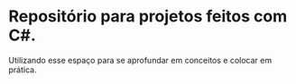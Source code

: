 # Repositório para projetos feitos com C#.

Utilizando esse espaço para se aprofundar em conceitos e colocar em prática.
